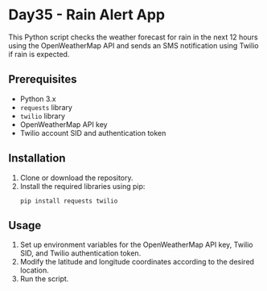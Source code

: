 # Day35 - Rain Alert App 

This Python script checks the weather forecast for rain in the next 12 hours using the OpenWeatherMap API and sends an SMS notification using Twilio if rain is expected.

## Prerequisites
- Python 3.x
- `requests` library
- `twilio` library
- OpenWeatherMap API key
- Twilio account SID and authentication token

## Installation
1. Clone or download the repository.
2. Install the required libraries using pip:
    ```
    pip install requests twilio
    ```

## Usage
1. Set up environment variables for the OpenWeatherMap API key, Twilio SID, and Twilio authentication token.
2. Modify the latitude and longitude coordinates according to the desired location.
3. Run the script.